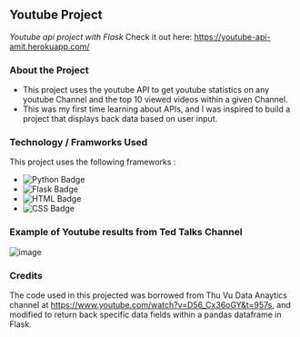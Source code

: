 ## Youtube Project
*Youtube api project with Flask* Check it out here:  https://youtube-api-amit.herokuapp.com/

### About the Project
+ This project uses the youtube API to get youtube statistics on any youtube Channel and the top 10 viewed videos within a given Channel.  
+ This was my first time learning about APIs, and I was inspired to build a project that displays back data based on user input.

### Technology / Framworks Used
This project uses the following frameworks  :
+ ![Python Badge](https://img.shields.io/badge/Python-3776AB?style=for-the-badge&logo=python&logoColor=white)
+ ![Flask Badge](https://img.shields.io/badge/Flask-000000?style=for-the-badge&logo=flask&logoColor=white)
+ ![HTML Badge](https://img.shields.io/badge/HTML-239120?style=for-the-badge&logo=html5&logoColor=white)
+ ![CSS Badge](https://img.shields.io/badge/CSS-239120?&style=for-the-badge&logo=css3&logoColor=white)

### Example of Youtube results from Ted Talks Channel
![image](https://user-images.githubusercontent.com/26206720/168448967-6ccdd458-190b-492a-95c7-d6fc0096f436.png)

### Credits
The code used in this projected was borrowed from Thu Vu Data Anaytics channel at https://www.youtube.com/watch?v=D56_Cx36oGY&t=957s, and modified to return back specific data fields within a pandas dataframe in Flask.



